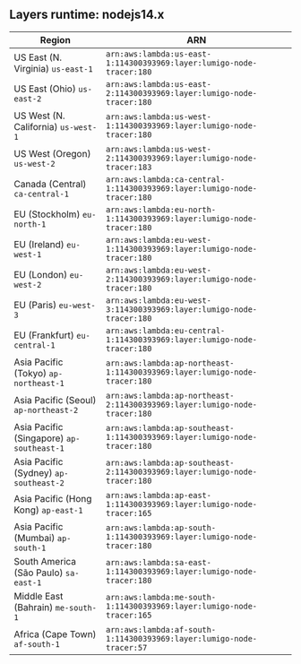 Layers runtime: nodejs14.x
----
| Region | ARN |
| --- | --- |
|US East (N. Virginia)  `us-east-1`|`arn:aws:lambda:us-east-1:114300393969:layer:lumigo-node-tracer:180`|
|US East (Ohio)  `us-east-2`|`arn:aws:lambda:us-east-2:114300393969:layer:lumigo-node-tracer:180`|
|US West (N. California)  `us-west-1`|`arn:aws:lambda:us-west-1:114300393969:layer:lumigo-node-tracer:180`|
|US West (Oregon)  `us-west-2`|`arn:aws:lambda:us-west-2:114300393969:layer:lumigo-node-tracer:183`|
|Canada (Central)  `ca-central-1`|`arn:aws:lambda:ca-central-1:114300393969:layer:lumigo-node-tracer:180`|
|EU (Stockholm)  `eu-north-1`|`arn:aws:lambda:eu-north-1:114300393969:layer:lumigo-node-tracer:180`|
|EU (Ireland)  `eu-west-1`|`arn:aws:lambda:eu-west-1:114300393969:layer:lumigo-node-tracer:180`|
|EU (London)  `eu-west-2`|`arn:aws:lambda:eu-west-2:114300393969:layer:lumigo-node-tracer:180`|
|EU (Paris)  `eu-west-3`|`arn:aws:lambda:eu-west-3:114300393969:layer:lumigo-node-tracer:180`|
|EU (Frankfurt)  `eu-central-1`|`arn:aws:lambda:eu-central-1:114300393969:layer:lumigo-node-tracer:180`|
|Asia Pacific (Tokyo)  `ap-northeast-1`|`arn:aws:lambda:ap-northeast-1:114300393969:layer:lumigo-node-tracer:180`|
|Asia Pacific (Seoul)  `ap-northeast-2`|`arn:aws:lambda:ap-northeast-2:114300393969:layer:lumigo-node-tracer:180`|
|Asia Pacific (Singapore)  `ap-southeast-1`|`arn:aws:lambda:ap-southeast-1:114300393969:layer:lumigo-node-tracer:180`|
|Asia Pacific (Sydney)  `ap-southeast-2`|`arn:aws:lambda:ap-southeast-2:114300393969:layer:lumigo-node-tracer:180`|
|Asia Pacific (Hong Kong)  `ap-east-1`|`arn:aws:lambda:ap-east-1:114300393969:layer:lumigo-node-tracer:165`|
|Asia Pacific (Mumbai)  `ap-south-1`|`arn:aws:lambda:ap-south-1:114300393969:layer:lumigo-node-tracer:180`|
|South America (São Paulo)  `sa-east-1`|`arn:aws:lambda:sa-east-1:114300393969:layer:lumigo-node-tracer:180`|
|Middle East (Bahrain)  `me-south-1`|`arn:aws:lambda:me-south-1:114300393969:layer:lumigo-node-tracer:165`|
|Africa (Cape Town)  `af-south-1`|`arn:aws:lambda:af-south-1:114300393969:layer:lumigo-node-tracer:57`|
